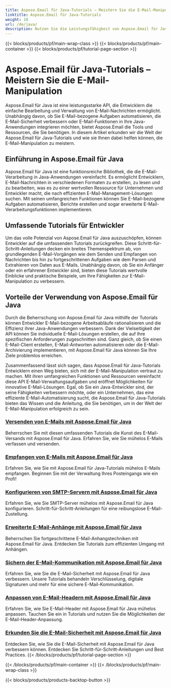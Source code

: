 ```yaml
---
title: Aspose.Email für Java-Tutorials – Meistern Sie die E-Mail-Manipulation
linktitle: Aspose.Email für Java-Tutorials
weight: 10
url: /de/java/
description: Nutzen Sie die Leistungsfähigkeit von Aspose.Email für Java mit umfassenden Tutorials. Erfahren Sie mehr über E-Mail-Manipulation, -Verwaltung und mehr.
---
```


{{< blocks/products/pf/main-wrap-class >}}
{{< blocks/products/pf/main-container >}}
{{< blocks/products/pf/tutorial-page-section >}}

# Aspose.Email für Java-Tutorials – Meistern Sie die E-Mail-Manipulation


Aspose.Email für Java ist eine leistungsstarke API, die Entwicklern die einfache Bearbeitung und Verwaltung von E-Mail-Nachrichten ermöglicht. Unabhängig davon, ob Sie E-Mail-bezogene Aufgaben automatisieren, die E-Mail-Sicherheit verbessern oder E-Mail-Funktionen in Ihre Java-Anwendungen integrieren möchten, bietet Aspose.Email die Tools und Ressourcen, die Sie benötigen. In diesem Artikel erkunden wir die Welt der Aspose.Email für Java-Tutorials und wie sie Ihnen dabei helfen können, die E-Mail-Manipulation zu meistern.

## Einführung in Aspose.Email für Java

Aspose.Email für Java ist eine funktionsreiche Bibliothek, die die E-Mail-Verarbeitung in Java-Anwendungen vereinfacht. Es ermöglicht Entwicklern, E-Mail-Nachrichten in verschiedenen Formaten zu erstellen, zu lesen und zu bearbeiten, was es zu einer wertvollen Ressource für Unternehmen und Entwickler macht, die nach effizienten E-Mail-Management-Lösungen suchen. Mit seinen umfangreichen Funktionen können Sie E-Mail-bezogene Aufgaben automatisieren, Berichte erstellen und sogar erweiterte E-Mail-Verarbeitungsfunktionen implementieren.

## Umfassende Tutorials für Entwickler

Um das volle Potenzial von Aspose.Email für Java auszuschöpfen, können Entwickler auf die umfassenden Tutorials zurückgreifen. Diese Schritt-für-Schritt-Anleitungen decken ein breites Themenspektrum ab, von grundlegenden E-Mail-Vorgängen wie dem Senden und Empfangen von Nachrichten bis hin zu fortgeschrittenen Aufgaben wie dem Parsen und Extrahieren von Daten aus E-Mails. Unabhängig davon, ob Sie ein Anfänger oder ein erfahrener Entwickler sind, bieten diese Tutorials wertvolle Einblicke und praktische Beispiele, um Ihre Fähigkeiten zur E-Mail-Manipulation zu verbessern.

## Vorteile der Verwendung von Aspose.Email für Java

Durch die Beherrschung von Aspose.Email für Java mithilfe der Tutorials können Entwickler E-Mail-bezogene Arbeitsabläufe rationalisieren und die Effizienz ihrer Java-Anwendungen verbessern. Dank der Vielseitigkeit der API können Sie individuelle E-Mail-Lösungen erstellen, die auf Ihre spezifischen Anforderungen zugeschnitten sind. Ganz gleich, ob Sie einen E-Mail-Client erstellen, E-Mail-Antworten automatisieren oder die E-Mail-Archivierung implementieren, mit Aspose.Email für Java können Sie Ihre Ziele problemlos erreichen.

Zusammenfassend lässt sich sagen, dass Aspose.Email für Java-Tutorials Entwicklern einen Weg bieten, sich mit der E-Mail-Manipulation vertraut zu machen. Mit ihren umfangreichen Funktionen und Ressourcen vereinfacht diese API E-Mail-Verwaltungsaufgaben und eröffnet Möglichkeiten für innovative E-Mail-Lösungen. Egal, ob Sie ein Java-Entwickler sind, der seine Fähigkeiten verbessern möchte, oder ein Unternehmen, das eine effiziente E-Mail-Automatisierung sucht, die Aspose.Email für Java-Tutorials bieten das Wissen und die Anleitung, die Sie benötigen, um in der Welt der E-Mail-Manipulation erfolgreich zu sein.

### [Versenden von E-Mails mit Aspose.Email für Java](./sending-emails/)
Beherrschen Sie mit diesen umfassenden Tutorials die Kunst des E-Mail-Versands mit Aspose.Email für Java. Erfahren Sie, wie Sie mühelos E-Mails verfassen und versenden.
### [Empfangen von E-Mails mit Aspose.Email für Java](./receiving-emails/)
Erfahren Sie, wie Sie mit Aspose.Email für Java-Tutorials mühelos E-Mails empfangen. Beginnen Sie mit der Verwaltung Ihres Posteingangs wie ein Profi!
### [Konfigurieren von SMTP-Servern mit Aspose.Email für Java](./configuring-smtp-servers/)
Erfahren Sie, wie Sie SMTP-Server mühelos mit Aspose.Email für Java konfigurieren. Schritt-für-Schritt-Anleitungen für eine reibungslose E-Mail-Zustellung.
### [Erweiterte E-Mail-Anhänge mit Aspose.Email für Java](./advanced-email-attachments/)
Beherrschen Sie fortgeschrittene E-Mail-Anhangstechniken mit Aspose.Email für Java. Entdecken Sie Tutorials zum effizienten Umgang mit Anhängen.
### [Sichern der E-Mail-Kommunikation mit Aspose.Email für Java](./securing-email-communications/)
Erfahren Sie, wie Sie die E-Mail-Sicherheit mit Aspose.Email für Java verbessern. Unsere Tutorials behandeln Verschlüsselung, digitale Signaturen und mehr für eine sichere E-Mail-Kommunikation.
### [Anpassen von E-Mail-Headern mit Aspose.Email für Java](./customizing-email-headers/)
Erfahren Sie, wie Sie E-Mail-Header mit Aspose.Email für Java mühelos anpassen. Tauchen Sie ein in Tutorials und nutzen Sie die Möglichkeiten der E-Mail-Header-Anpassung.
### [Erkunden Sie die E-Mail-Sicherheit mit Aspose.Email für Java](./exploring-email-security/)
Entdecken Sie, wie Sie die E-Mail-Sicherheit mit Aspose.Email für Java verbessern können. Entdecken Sie Schritt-für-Schritt-Anleitungen und Best Practices.
{{< /blocks/products/pf/tutorial-page-section >}}

{{< /blocks/products/pf/main-container >}}
{{< /blocks/products/pf/main-wrap-class >}}

{{< blocks/products/products-backtop-button >}}
